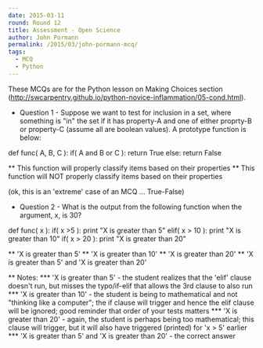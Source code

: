 ```yaml
---
date: 2015-03-11
round: Round 12
title: Assessment - Open Science
author: John Pormann
permalink: /2015/03/john-pormann-mcq/
tags:
  - MCQ
  - Python
---
```


These MCQs are for the Python lesson on Making Choices section (http://swcarpentry.github.io/python-novice-inflammation/05-cond.html).

* Question 1 - Suppose we want to test for inclusion in a set, where something is "in" the set if it has property-A and one of either proprty-B or property-C (assume all are boolean values).  A prototype function is below:

def func( A, B, C ):
	if( A and B or C ):
		return True
	else:
		return False

** This function will properly classify items based on their properties
** This function will NOT properly classify items based on their properties

(ok, this is an 'extreme' case of an MCQ ... True-False)

* Question 2 - What is the output from the following function when the argument, x, is 30?

def func( x ):
	if( x >5 ):
		print "X is greater than 5"
	elif( x > 10 ):
		print "X is greater than 10"
	if( x > 20 ):
		print "X is greater than 20"

** 'X is greater than 5'
** 'X is greater than 10'
** 'X is greater than 20'
** 'X is greater than 5' and 'X is greater than 20'

** Notes:
*** 'X is greater than 5' - the student realizes that the 'elif' clause doesn't run, but misses the typo/if-elif that allows the 3rd clause to also run
*** 'X is greater than 10' - the student is being to mathematical and not "thinking like a computer"; the if clause will trigger and hence the elif clause will be ignored; good reminder that order of your tests matters
*** 'X is greater than 20' - again, the student is perhaps being too mathematical; this clause will trigger, but it will also have triggered (printed) for 'x > 5' earlier
*** 'X is greater than 5' and 'X is greater than 20' - the correct answer


